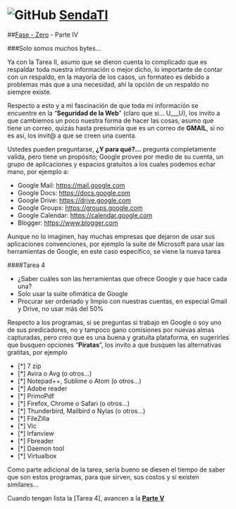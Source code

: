 # ![GitHub](https://github.com/favicon.ico) [SendaTI](https://github.com/silverfox78/SendaTI)

##[Fase - Zero](https://github.com/silverfox78/SendaTI/tree/master/Fase%20-%200) - Parte IV

###Solo somos muchos bytes...

Ya con la Tarea II, asumo que se dieron cuenta lo complicado que es respaldar toda nuestra información o mejor dicho, lo importante de contar con un respaldo, en la mayoría de los casos, un formateo es debido a problemas más que a una necesidad, ahí la opción de un respaldo no siempre existe.

Respecto a esto y a mi fascinación de que toda mi información se encuentre en la “**Seguridad de la Web**” (claro que si… U___U), los invito a que cambiemos un poco nuestra forma de hacer las cosas, asumo que tiene un correo, quizás hasta presumiría que es un correo de **GMAIL**, si no es así, los invit@ a que se creen una cuenta.

Ustedes pueden preguntarse, **¿Y para qué?...** pregunta completamente valida, pero tiene un propósito; Google provee por medio de su cuenta, un grupo de aplicaciones y espacios gratuitos a los cuales podemos echar mano, por ejemplo a:

* Google Mail: https://mail.google.com
* Google Docs: https://docs.google.com
* Google Drive: https://drive.google.com
* Google Groups: https://groups.google.com
* Google Calendar: https://calendar.google.com
* Blogger: https://www.blogger.com

Aunque no lo imaginen, hay muchas empresas que dejaron de usar sus aplicaciones convenciones, por ejemplo la suite de Microsoft para usar las herramientas de Google, en este caso específico, se viene la nueva tarea

####Tarea 4
* ¿Saber cuáles son las herramientas que ofrece Google y que hace cada una?
* Solo usar la suite ofimática de Google
* Procurar ser ordenado y limpio con nuestras cuentas, en especial Gmail y Drive, no usar más del 50%

Respecto a los programas, si se preguntas si trabajo en Google o soy uno de sus predicadores, no y tampoco gano comisiones por nuevas almas capturadas, pero creo que es una buena y gratuita plataforma, en sugerirles que busquen opciones “**Piratas**”, los invito a que busquen las alternativas gratitas, por ejemplo

- [*] 7 zip
- [*] Avira o Avg (o otros…)
- [*] Notepad++, Sublime o Atom (o otros…)
- [*] Adobe reader
- [*] PrimoPdf
- [*] Firefox, Chrome o Safari (o otros…)
- [*] Thunderbird, Mailbird o Nylas (o otros…)
- [*] FileZilla
- [*] Vlc
- [*] Irfanview
- [*] Fbreader
- [*] Daemon tool
- [*] Virtualbox

Como parte adicional de la tarea, sería bueno se diesen el tiempo de saber que son estos programas, para que sirven, sus costos y si existen similares…

Cuando tengan lista la [Tarea 4], avancen a la **[Parte V](https://github.com/silverfox78/SendaTI/tree/master/Fase%20-%200/Parte5.md)**